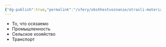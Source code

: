 ```yaml
---
{"dg-publish":true,"permalink":"/sfery/obshhestvoznanie/otrasli-materialnogo-proizvodstva/","tags":["Обществознание"]}
---
```


- То, что осязаемо
- Промышленность
- Сельское хозяйство
- Транспорт 